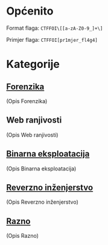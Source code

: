 # Općenito

Format flaga: ```CTFFOI\[[a-zA-Z0-9_]+\]```

Primjer flaga: ```CTFFOI[pr1mjer_fl4g4]```


# Kategorije

## [Forenzika](https://github.com/fnovak22/ctf-zavrsni/tree/main/Zadaci/Forenzika)
(Opis Forenzika)

## Web ranjivosti
(Opis Web ranjivosti)

## [Binarna eksploatacija](https://github.com/fnovak22/ctf-zavrsni/tree/main/Zadaci/Binarna%20eksploatacija)
(Opis Binarna eksploatacija)

## [Reverzno inženjerstvo](https://github.com/fnovak22/ctf-zavrsni/tree/main/Zadaci/Reverzno%20in%C5%BEenjerstvo)
(Opis Reverzno inženjerstvo)

## [Razno](https://github.com/fnovak22/ctf-zavrsni/tree/main/Zadaci/Misc)
(Opis Razno)


